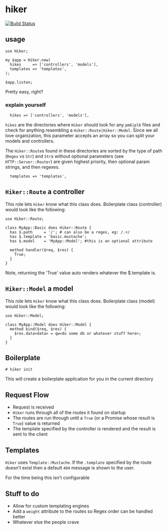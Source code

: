 # hiker

[![Build Status](https://travis-ci.org/tony-o/perl6-hiker.svg)](https://travis-ci.org/tony-o/perl6-hiker)

## usage

```perl6
use Hiker;

my $app = Hiker.new(
  hikes     => ['controllers', 'models'],
  templates => 'templates',
);

$app.listen;
```

Pretty easy, right?

### explain yourself

```perl6
  hikes => ['controllers', 'models'],
```

`hikes` are the directories where `Hiker` should look for any `pm6|pl6` files and check for anything resembling a `Hiker::Route|Hiker::Model`.  Since we all love organization, this parameter accepts an array so you can split your models and controllers.

The `Hiker::Route`s found in these directories are sorted by the type of path (`Regex` vs `Str`) and `Str`s without optional parameters (see `HTTP::Server::Router`) are given highest priority, then optional param strings, and then regexes.

```perl6
  templates => 'templates',
```

## `Hiker::Route` a controller

This role lets `Hiker` know what this class does.  Boilerplate class (controller) would look like the following:

```perl6
use Hiker::Route;

class MyApp::Basic does Hiker::Route {
  has $.path     = '/'; # can also be a regex, eg: /.+/
  has $.template = 'basic.mustache';
  has $.model    = 'MyApp::Model'; #this is an optional attribute

  method handler($req, $res) {
    True;
  }
}
```

Note, returning the 'True' value auto renders whatever the $.template is.

## `Hiker::Model` a model

This role lets `Hiker` know what this class does.  Boilerplate class (model) would look like the following:

```perl6
use Hiker::Model;

class MyApp::Model does Hiker::Model {
  method bind($req, $res) {
    $res.data<data> = qw<do some db or whatever stuff here>;
  }
}
```

## Boilerplate

```
# hiker init
```

This will create a boilerplate application for you in the current directory

## Request Flow

- Request is received
- `Hiker` runs through all of the routes it found on startup
- The routes are run through until a `True` (or a Promise whose result is `True`) value is returned
- The template specified by the controller is rendered and the result is sent to the client

## Templates

`Hiker` uses `Template::Mustache`.  If the `.template` specified by the route doesn't exist then a default `404` message is shown to the user.

For the time being this isn't configurable

## Stuff to do

- Allow for custom templating engines
- Add a `weight` attribute to the routes so Regex order can be handled better
- Whatever else the people crave


